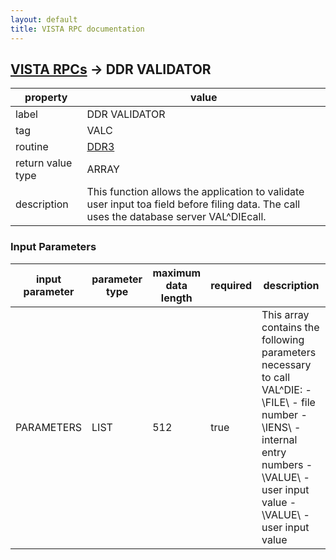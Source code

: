 ```yaml
---
layout: default
title: VISTA RPC documentation
---
```




## [VISTA RPCs](TableOfContent.md) &#8594; DDR VALIDATOR 

 property | value 
--- | --- 
 label | DDR VALIDATOR
 tag | VALC
 routine | [DDR3](http://code.osehra.org/dox/Routine_DDR3_source.html)
 return value type | ARRAY
 description | This function allows the application to validate user input toa field before filing data. The call uses the database server VAL^DIEcall.

### Input Parameters

| input parameter | parameter type | maximum data length | required | description | 
| --- | --- | --- | --- | --- | 
| PARAMETERS | LIST | 512 | true | This array contains the following parameters necessary to call VAL^DIE:    - \FILE\  - file number    - \IENS\  - internal entry numbers    - \VALUE\ - user input value    - \VALUE\ - user input value | 